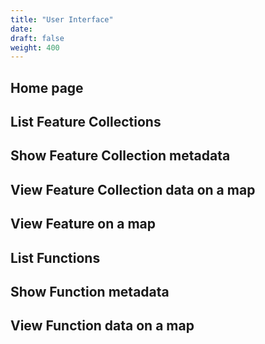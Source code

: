 ```yaml
---
title: "User Interface"
date:
draft: false
weight: 400
---
```


## Home page

## List Feature Collections

## Show Feature Collection metadata

## View Feature Collection data on a map

## View Feature on a map

## List Functions

## Show Function metadata

## View Function data on a map
